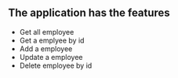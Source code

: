 ## The application has the features

* Get all employee
* Get a emplyee by id
* Add a employee
* Update a employee
* Delete employee by id

